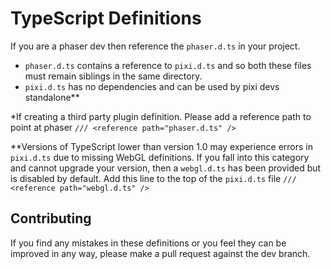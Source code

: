 # TypeScript Definitions #

If you are a phaser dev then reference the `phaser.d.ts` in your project. 

- `phaser.d.ts` contains a reference to `pixi.d.ts` and so both these files must remain siblings in the same directory.
- `pixi.d.ts` has no dependencies and can be used by pixi devs standalone**

*If creating a third party plugin definition. Please add a reference path to point at phaser `/// <reference path="phaser.d.ts" />`

**Versions of TypeScript lower than version 1.0 may experience errors in `pixi.d.ts` due to missing WebGL definitions. If you fall into this category and cannot upgrade your version, then a `webgl.d.ts` has been provided but is disabled by default. Add this line to the top of the `pixi.d.ts` file `/// <reference path="webgl.d.ts" />`

## Contributing ##

If you find any mistakes in these definitions or you feel they can be improved in any way, please make a pull request against the dev branch. 
